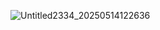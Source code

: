 ![Untitled2334_20250514122636](https://github.com/user-attachments/assets/fcb402e8-3ca4-4aab-a1c7-2dbad16ca8e1)
